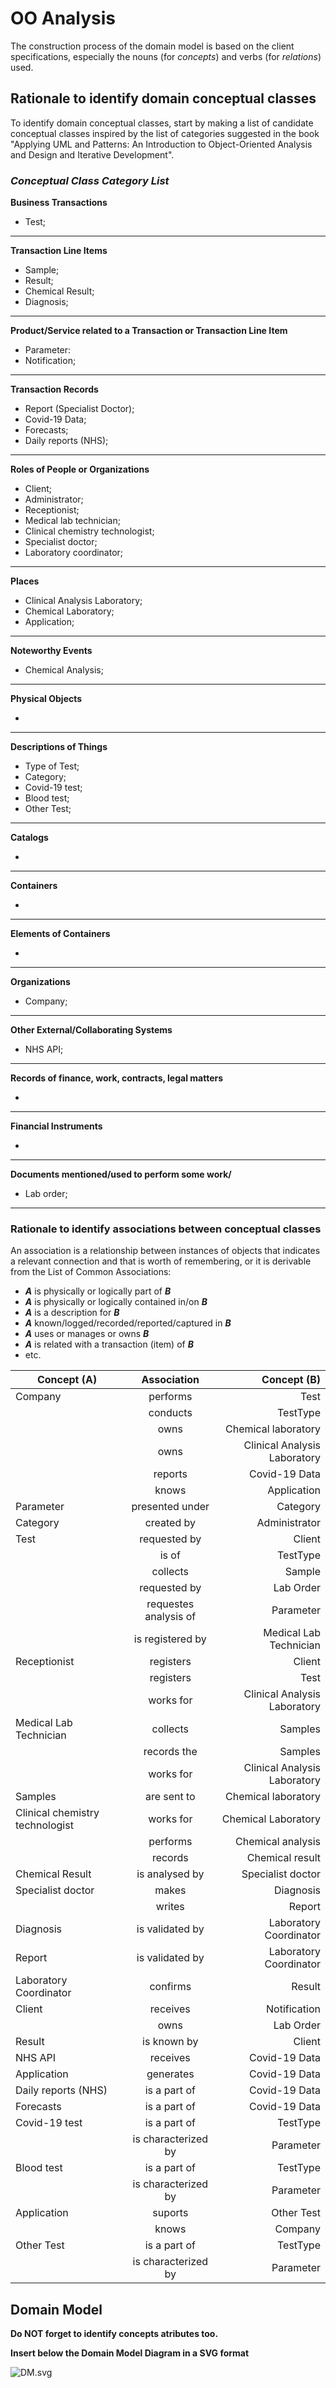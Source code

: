 # OO Analysis #

The construction process of the domain model is based on the client specifications, especially the nouns (for _concepts_) and verbs (for _relations_) used. 

## Rationale to identify domain conceptual classes ##
To identify domain conceptual classes, start by making a list of candidate conceptual classes inspired by the list of categories suggested in the book "Applying UML and Patterns: An Introduction to Object-Oriented Analysis and Design and Iterative Development". 


### _Conceptual Class Category List_ ###

**Business Transactions**

* Test;

---

**Transaction Line Items**

* Sample;
* Result;
* Chemical Result;
* Diagnosis;

---

**Product/Service related to a Transaction or Transaction Line Item**

* Parameter:
* Notification;

---

**Transaction Records**

* Report (Specialist Doctor);
* Covid-19 Data;
* Forecasts;
* Daily reports (NHS);


--- 

**Roles of People or Organizations**

* Client;
* Administrator;
* Receptionist;
* Medical lab technician;
* Clinical chemistry technologist;
* Specialist doctor;
* Laboratory coordinator;


---

**Places**

* Clinical Analysis Laboratory;
* Chemical Laboratory;
* Application;



---

**Noteworthy Events**

* Chemical Analysis;

---

**Physical Objects**

*

---

**Descriptions of Things**

* Type of Test;
* Category;
* Covid-19 test;
* Blood test;
* Other Test;


---

**Catalogs**

*  

---

**Containers**

*  

---

**Elements of Containers**

*  

---

**Organizations**

* Company;

---

**Other External/Collaborating Systems**

* NHS API;


---

**Records of finance, work, contracts, legal matters**

* 

---

**Financial Instruments**

* 

---

**Documents mentioned/used to perform some work/**

* Lab order;

---

### **Rationale to identify associations between conceptual classes**

An association is a relationship between instances of objects that indicates a relevant connection and that is worth of remembering, or it is derivable from the List of Common Associations: 

* **_A_** is physically or logically part of **_B_**
* **_A_** is physically or logically contained in/on **_B_**
* **_A_** is a description for **_B_**
* **_A_** known/logged/recorded/reported/captured in **_B_**
* **_A_** uses or manages or owns **_B_**
* **_A_** is related with a transaction (item) of **_B_**
* etc.

| Concept (A) 		|  Association   	|  Concept (B) |
|----------	   		|:-------------:		|------:       |
| Company 	| performs		 | Test  |
|  | conducts | TestType |
|  |owns |Chemical laboratory|
|  |owns |Clinical Analysis Laboratory|
|  | reports | Covid-19 Data |
|  | knows | Application |
|  Parameter	| presented under  		 	| Category  |
|  Category	| created by		 	| Administrator |
| Test	| requested by 		 	| Client |
|  | is of | TestType|
|  | collects | Sample|
|  | requested by |  Lab Order|
|  | requestes analysis of | Parameter|
|  | is registered by | Medical Lab Technician |
|Receptionist | registers | Client |
| | registers | Test |
| | works for | Clinical Analysis Laboratory |
|Medical Lab Technician | collects | Samples|
| | records the | Samples |
| | works for | Clinical Analysis Laboratory |
|Samples| are sent to| Chemical laboratory|
|Clinical chemistry technologist| works for | Chemical Laboratory|
| | performs |Chemical analysis|
| | records |Chemical result|
|Chemical Result| is analysed by| Specialist doctor|
|Specialist doctor |  makes | Diagnosis |
| | writes| Report|
|Diagnosis | is validated by | Laboratory Coordinator |
|Report| is validated by | Laboratory Coordinator|
|Laboratory Coordinator| confirms | Result |
|Client| receives |Notification|
| | owns |Lab Order|
|Result | is known by | Client|
|NHS API |receives |Covid-19 Data|
|Application | generates | Covid-19 Data|
|Daily reports (NHS) | is a part of | Covid-19 Data|
|Forecasts | is a part of | Covid-19 Data|
|Covid-19 test | is a part of | TestType|
| | is characterized by | Parameter|
|Blood test | is a part of |  TestType|
| | is characterized by | Parameter|
|Application | suports | Other Test|
| | knows | Company |
|Other Test | is a part of | TestType|
| | is characterized by | Parameter|






 









## Domain Model

**Do NOT forget to identify concepts atributes too.**

**Insert below the Domain Model Diagram in a SVG format**

![DM.svg](DM.svg)



